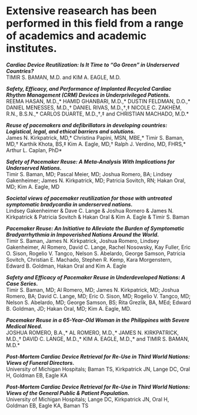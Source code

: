 # Extensive reasearch has been performed in this field from a range of academics and academic institutes.

**_Cardiac Device Reutilization: Is It Time to “Go Green” in Underserved Countries?_**
<br> TIMIR S. BAMAN, M.D. and KIM A. EAGLE, M.D.


**_Safety, Efficacy, and Performance of Implanted Recycled Cardiac Rhythm Management (CRM) Devices in Underprivileged Patients._**
<br >REEMA HASAN, M.D.,* HAMID GHANBARI, M.D.,* DUSTIN FELDMAN, D.O.,* DANIEL MENESSES, M.D.,† DANIEL RIVAS, M.D.,†,‡ NICOLE C. ZAKHEM, R.N., B.S.N.,* CARLOS DUARTE, M.D.,†,‡ and CHRISTIAN MACHADO, M.D.*​​


**_Reuse of pacemakers and defibrillators in developing countries: Logistical, legal, and ethical barriers and solutions._**
<br> James N. Kirkpatrick, MD,* Christina Papini, MSN, MBE,* Timir S. Baman, MD,† Karthik Khota, BS,‡ Kim A. Eagle, MD,† Ralph J. Verdino, MD, FHRS,* Arthur L. Caplan, PhD*​​

**_Safety of Pacemaker Reuse: A Meta-Analysis With Implications for Underserved Nations._**
<br> Timir S. Baman, MD; Pascal Meier, MD; Joshua Romero, BA; Lindsey Gakenheimer; James N. Kirkpatrick, MD; Patricia Sovitch, RN; Hakan Oral, MD; Kim A. Eagle, MD​​

**_Societal views of pacemaker reutilization for those with untreated symptomatic bradycardia in underserved nations._**
​<br> Lindsey Gakenheimer & Dave C. Lange & Joshua Romero & James N. Kirkpatrick & Patricia Sovitch & Hakan Oral & Kim A. Eagle & Timir S. Baman​​

**_Pacemaker Reuse: An Initiative to Alleviate the Burden of Symptomatic Bradyarrhythmia in Impoverished Nations Around the World._**
<br> ​Timir S. Baman, James N. Kirkpatrick, Joshua Romero, Lindsey Gakenheimer, Al Romero, David C. Lange, Rachel Nosowsky, Kay Fuller, Eric O. Sison, Rogelio V. Tangco, Nelson S. Abelardo, George Samson, Patricia Sovitch, Christian E. Machado, Stephen R. Kemp, Kara Morgenstern, Edward B. Goldman, Hakan Oral and Kim A. Eagle​​


**_Safety and Efficacy of Pacemaker Reuse in Underdeveloped Nations: A Case Series._**
<br> Timir S. Baman, MD; Al Romero, MD; James N. Kirkpatrick, MD; Joshua Romero, BA; David C. Lange, MD; Eric O. Sison, MD; Rogelio V. Tangco, MD; Nelson S. Abelardo, MD; George Samson, BS; Rita Grezlik, BA, MEd; Edward B. Goldman, JD; Hakan Oral, MD; Kim A. Eagle, MD.


**_Pacemaker Reuse in a 65-Year-Old Woman in the Philippines with Severe Medical Need._**
<br> JOSHUA ROMERO, B.A.,* AL ROMERO, M.D.,* JAMES N. KIRKPATRICK, M.D.,† DAVID C. LANGE, M.D.,* KIM A. EAGLE, M.D.,* and TIMIR S. BAMAN, M.D.*​


**_Post-Mortem Cardiac Device Retrieval for Re-Use in Third World Nations: Views of Funeral Directors._**
<br> University of Michigan Hospitals; Baman TS, Kirkpatrick JN, Lange DC, Oral H, Goldman EB, Eagle KA​


**_Post-Mortem Cardiac Device Retrieval for Re-Use in Third World Nations: Views of the General Public & Patient Population._**
<br> University of Michigan Hospitals; Lange DC, Kirkpatrick JN, Oral H, Goldman EB, Eagle KA, Baman TS